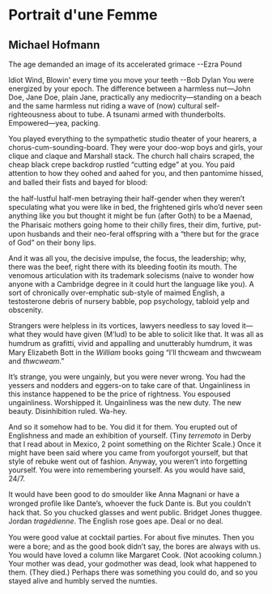 # Portrait d'une Femme
## Michael Hofmann
The age demanded an image
of its accelerated grimace
            --Ezra Pound

Idiot Wind,
Blowin' every time you move your teeth
            --Bob Dylan
You were energized by your epoch.
The difference between a harmless nut—John Doe, Jane Doe, plain Jane,
practically any mediocrity—standing on a beach
and the same harmless nut
riding a wave of (now) cultural self-righteousness
about to tube. A tsunami armed with thunderbolts.
Empowered—yea, packing.

You played everything to the sympathetic studio theater
of your hearers, a chorus-cum-sounding-board.
They were your doo-wop boys and girls,
your clique and claque and Marshall stack. The church hall chairs scraped,
the cheap black crepe backdrop rustled “cutting edge” at you.
You paid attention to how they oohed and aahed for you,
and then pantomime hissed, and balled their ﬁsts and bayed for blood:

the half-lustful half-men betraying their half-gender
when they weren’t speculating what you were like in bed,
the frightened girls who’d never seen anything like you
but thought it might be fun (after Goth) to be a Maenad,
the Pharisaic mothers going home to their chilly ﬁres,
their dim, furtive, put-upon husbands and their neo-feral offspring
with a “there but for the grace of God” on their bony lips.

And it was all you, the decisive impulse, the focus, the leadership;
why, there was the beef, right there with its bleeding footin its mouth.
The venomous articulation with its trademark solecisms
(naive to wonder how anyone with a Cambridge degree in it
could hurt the language like you).
A sort of chronically over-emphatic sub-style of maimed English,
a testosterone debris of nursery babble, pop psychology, tabloid yelp and
obscenity.

Strangers were helpless in its vortices,
lawyers needless to say loved it—
what they would have given (M’lud) to be able to solicit like that.
It was all as humdrum as graﬁtti, vivid and appalling
and unutterably humdrum, it was Mary Elizabeth
Bott in the _William_ books going
“I’ll thcweam and thwcweam and _thwcweam_.”

It’s strange, you were ungainly, but you were never wrong.
You had the yessers and nodders and eggers-on
to take care of that. Ungainliness in this instance
happened to be the price of rightness.
You espoused ungainliness. Worshipped it.
Ungainliness was the new duty. The new beauty.
Disinhibition ruled. Wa-hey.

And so it somehow had to be. You did it for them.
You erupted out of Englishness and made an exhibition of yourself.
(Tiny _terremoto_ in Derby that I read about in Mexico, 2 point something on
the Richter Scale.)
Once it might have been said where you came from youforgot yourself,
but that style of rebuke went out of fashion. Anyway, you weren’t into
forgetting yourself. You were into remembering yourself.
As you would have said, 24/7.

It would have been good to do smoulder like Anna Magnani
or have a wronged proﬁle like Dante’s, whoever the fuck Dante is.
But you couldn’t hack that.
So you chucked glasses and went public.
Bridget Jones thuggee. Jordan _tragédienne_.
The English rose goes ape.
Deal or no deal.

You were good value at cocktail parties. For about ﬁve minutes.
Then you were a bore; and as the good book didn’t say, the bores are always
with us.
You would have loved a column like Margaret Cook. (Not acooking column.)
Your mother was dead, your godmother was dead,
look what happened to them. (They died.)
Perhaps there was something you could do,
and so you stayed alive and humbly served the numties.